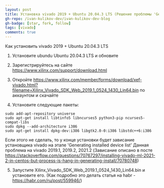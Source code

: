 ```yaml
---
layout: post
title: Установка vivado 2019 + Ubuntu 20.04.3 LTS (Решение проблемы 'Generating installed device list')
gh-repo: /ivan-kulikov-dev/ivan-kulikov-dev-blog
gh-badge: [star, fork, follow]
tags: [vivado]
comments: true
---
```


Как установить vivado 2019 + Ubuntu 20.04.3 LTS

1) Установите ubundu Ubuntu 20.04.3 LTS и обновите

3) Зарегистрируйтесь на сайте https://www.xilinx.com/support/download.html

4) Откройте  https://www.xilinx.com/member/forms/download/xef-vivado.html?filename=Xilinx_Vivado_SDK_Web_2019.1_0524_1430_Lin64.bin по аккаунтом и скачайте

5) Установите следующие пакеты:
```
sudo add-apt-repository universe
sudo apt-get install libtinfo5 libncurses5 python3-pip ncurses5-compat-libs
sudo dpkg --add-architecture i386
sudo apt-get install dpkg-dev:i386 libgtk2.0-0:i386 libstdc++6:i386
```
Если этого не сделать, то у конце установки будет зависание установщика vivado на этапе 'Generating installed device list'
Данная проблема на vivado 2019.1, 2019.2, 2021.2
(Зависание описано в посте https://stackoverflow.com/questions/70767297/installing-vivado-ml-2021-2-in-centos-but-process-is-hang-in-generating-install/70780748)

5) Запустите Xilinx_Vivado_SDK_Web_2019.1_0524_1430_Lin64.bin и установите его. (Как подробно это делать статья на habr - https://habr.com/ru/post/559946/)
